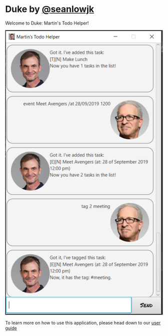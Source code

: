 # Duke by [@seanlowjk](https://github.com/seanlowjk)
Welcome to Duke: Martin's Todo Helper! 

![User Interface](docs/UI.png)

To learn more on how to use this application, please head 
down to our [user guide](https://seanlowjk.github.io/duke/)